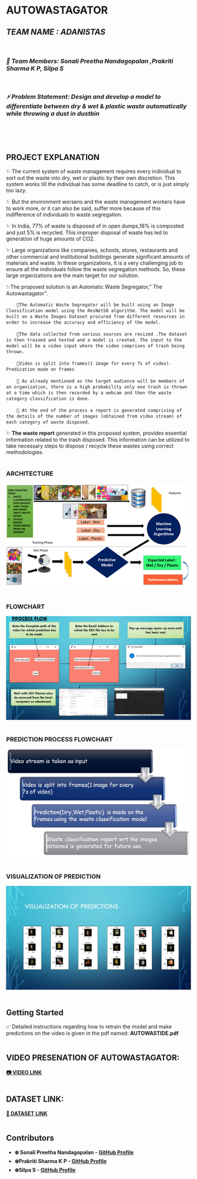 # AUTOWASTAGATOR
<i>
<h2> TEAM NAME : ADANISTAS </h2><br>

### 🙋 Team Members: Sonali Preetha Nandagopalan ,Prakriti Sharma K P, Silpa S

<br>

### ⚡ Problem Statement: Design and develop a model to differentiate between dry & wet & plastic waste automatically while throwing a dust in dustbin </i>
<br>
<br>
<br>

## PROJECT EXPLANATION
✨ The current system of waste management requires every individual to sort out the waste into dry, wet or plastic by their own discretion. This system works till the individual has some deadline to catch, or is just simply too lazy.

✨  But the environment worsens and the waste management workers have to work more, or it can also be said, suffer more because of this indifference of individuals to waste segregation. 

✨ In India, 77% of waste is disposed of in open dumps,18% is composted and just 5% is recycled. This improper disposal of waste has led to generation of huge amounts of CO2. 

✨ Large organizations like companies, schools, stores, restaurants and other commercial and institutional buildings generate significant amounts of materials and waste. In these organizations, it is a very challenging job to ensure all the individuals follow the waste segregation methods. So, these large organizations are the main target for our solution.

✨The proposed solution is an Automatic Waste Segregator,” The Autowastagator”.

        💮The Automatic Waste Segregator will be built using an Image Classification model using the ResNet50 algorithm. The model will be built on a Waste Images Dataset procured from different resources in order to increase the accuracy and efficiency of the model.
        
        💮The data collected from various sources are resized .The dataset is then trained and tested and a model is created. The input to the model will be a video input where the video comprises of trash being thrown.

        💮Video is split into frames(1 image for every 7s of video). Predication made on frames
        
        💮 As already mentioned as the target audience will be members of an organization, there is a high probability only one trash is thrown at a time which is then recorded by a webcam and then the waste category classification is done.
        
        💮 At the end of the process a report is generated comprising of the details of the number of images (obtained from video stream) of each category of waste disposed.

✨  <b>The waste report</b> generated in this proposed system, provides essential information related to the trash disposed. This information can be utilized to take necessary steps to dispose / recycle these wastes using correct methodologies.
<br></br>

### ARCHITECTURE 
<img src="https://github.com/Adanistas/AUTOWASTAGATOR/blob/master/ARCHITECTURE.png">
<br></br>

### FLOWCHART 
<img src="https://github.com/Adanistas/AUTOWASTAGATOR/blob/master/PROCESS_FLOW.jpeg">
<br></br>

### PREDICTION PROCESS FLOWCHART
<img src="https://github.com/Adanistas/AUTOWASTAGATOR/blob/master/PREDICTION_PROCESS_FLOWCHART.jpeg">
<br></br>

### VISUALIZATION OF PREDICTION 
<img src="https://github.com/Adanistas/AUTOWASTAGATOR/blob/master/VISUALIZATION_OF_PREDICTIONS.jpeg">
<br></br>


## Getting Started

✅ Detailed instructions regarding how to retrain the model and make predictions on the video is given in the pdf named: <b>AUTOWASTIDE.pdf<b>
<br></br>


## VIDEO PRESENATION OF AUTOWASTAGATOR:
<a href="https://drive.google.com/file/d/1P64HOzly0eu6iu8PyOqDjKuZZNLjSGIC/view?usp=sharing"> 📷 VIDEO LINK </a>
<br></br>

## DATASET LINK:
<a href="https://drive.google.com/file/d/1LytwxfjLmMhSZUv3dl76t_pNeBxVyD52/view?usp=sharing"> 📂 DATASET LINK </a>
<br></br>

## Contributors

* **❄️ Sonali Preetha Nandagopalan** - [GitHub Profile](https://github.com/Sonali2824)
* **❄️Prakriti Sharma K P** - [GitHub Profile](https://github.com/prakritisharma)
* **❄️Silpa S** - [GitHub Profile](https://github.com/silpasreeni99)




